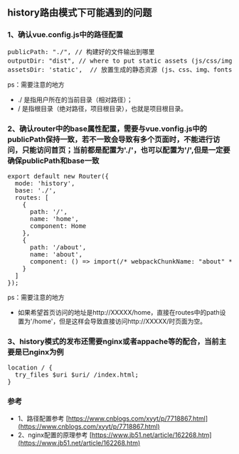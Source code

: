 ## history路由模式下可能遇到的问题

### 1、确认vue.config.js中的路径配置
<pre>
publicPath: "./", // 构建好的文件输出到哪里
outputDir: "dist", // where to put static assets (js/css/img/font/...) // 是否在保存时使用‘eslint-loader’进行检查 // 有效值: true | false | 'error' // 当设置为‘error’时，检查出的错误会触发编译失败
assetsDir: 'static',  // 放置生成的静态资源 (js、css、img、fonts) 的 (相对于 outputDir 的) 目录
</pre>
ps：需要注意的地方<br>
* ./ 是指用户所在的当前目录（相对路径）；<br>
* / 是指根目录（绝对路径，项目根目录），也就是项目根目录。<br>

### 2、确认router中的base属性配置，需要与vue.vonfig.js中的publicPath保持一致，若不一致会导致有多个页面时，不能进行访问，只能访问首页；当前都是配置为'./'，也可以配置为'/',但是一定要确保publicPath和base一致
<pre>
export default new Router({
  mode: 'history',
  base: './',
  routes: [
    {
      path: '/',
      name: 'home',
      component: Home
    },
    {
      path: '/about',
      name: 'about',
      component: () => import(/* webpackChunkName: "about" */ './views/About.vue')
    }
  ]
});
</pre>
ps：需要注意的地方
* 如果希望首页访问的地址是http://XXXXX/home，直接在routes中的path设置为'/home'，但是这样会导致直接访问http://XXXXX/时页面为空。

### 3、history模式的发布还需要nginx或者appache等的配合，当前主要是已nginx为例
<pre>
location / {
  try_files $uri $uri/ /index.html;
}
</pre>

### 参考
* 1、路径配置参考 [https://www.cnblogs.com/xyyt/p/7718867.html](https://www.cnblogs.com/xyyt/p/7718867.html)
* 2、nginx配置的原理参考 [https://www.jb51.net/article/162268.htm](https://www.jb51.net/article/162268.htm)


